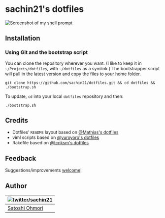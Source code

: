 # sachin21's dotfiles

![Screenshot of my shell prompt](http://i.imgur.com/ojsVNfv.png)

## Installation

### Using Git and the bootstrap script

You can clone the repository wherever you want. (I like to keep it in `~/Projects/dotfiles`, with `~/dotfiles` as a symlink.) The bootstrapper script will pull in the latest version and copy the files to your home folder.

```
git clone https://github.com/sachin21/dotfiles.git && cd dotfiles && ./bootstrap.sh
```

To update, `cd` into your local `dotfiles` repository and then:

```
./bootstrap.sh
```

## Credits

* Dotfiles' `README` layout based on [@Mathias's dotfiles](https://github.com/mathiasbynens/dotfiles)
* viml scripts based on [@yuroyoro's dotfiles](https://github.com/yuroyoro/dotfiles)
* Rakefile based on [@tcnksm's dotfiles](https://github.com/tcnksm/dotfiles)

## Feedback

Suggestions/improvements
[welcome](https://github.com/sachin21/dotfiles/issues)!

## Author

| [![twitter/sachin21](https://gravatar.com/avatar/a854187e2f7b2f193448a7c08b31d164?s=70)](http://twitter.com/sachin21__ "Follow @sachin21__ on Twitter") |
|---|
| [Satoshi Ohmori](http://profile.sachin21.info) |
